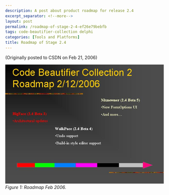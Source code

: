 ```yaml
---
description: A post about product roadmap for release 2.4
excerpt_separator: <!--more-->
layout: post
permalink: /roadmap-of-stage-2-4-ef26e79bebfb
tags: code-beautifier-collection delphi
categories: [Tools and Platforms]
title: Roadmap of Stage 2.4
---
```

(Originally posted to CSDN on Feb 21, 2006)
<!--more-->

![img-description](/images/cbc-roadmap-feb-2006.jpg)
_Figure 1: Roadmap Feb 2006._
